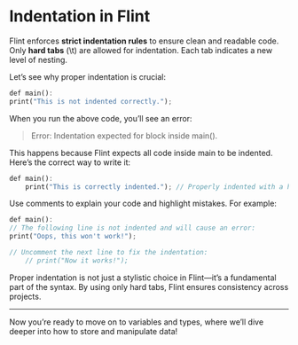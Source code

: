 # Indentation in Flint

Flint enforces **strict indentation rules** to ensure clean and readable code. Only **hard tabs** (\t) are allowed for indentation. Each tab indicates a new level of nesting.

Let’s see why proper indentation is crucial:

```rs
def main():
print("This is not indented correctly.");
```

When you run the above code, you’ll see an error:

> Error: Indentation expected for block inside main().

This happens because Flint expects all code inside main to be indented. Here’s the correct way to write it:

```rs
def main():
	print("This is correctly indented."); // Properly indented with a hard tab
```

Use comments to explain your code and highlight mistakes. For example:

```rs
def main():
// The following line is not indented and will cause an error:
print("Oops, this won't work!");

// Uncomment the next line to fix the indentation:
	// print("Now it works!");
```

Proper indentation is not just a stylistic choice in Flint—it’s a fundamental part of the syntax. By using only hard tabs, Flint ensures consistency across projects.

---

Now you’re ready to move on to variables and types, where we’ll dive deeper into how to store and manipulate data!
